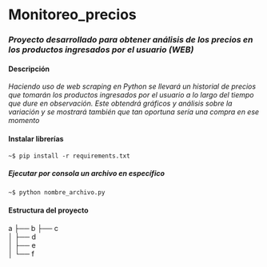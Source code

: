 # Monitoreo_precios

### _Proyecto desarrollado para obtener análisis de los precios en los productos ingresados por el usuario (WEB)_

#### Descripción
_Haciendo uso de web scraping en Python se llevará un historial de precios que tomarán los productos ingresados por el usuario a lo largo del tiempo que dure en observación. Este obtendrá gráficos y análisis sobre la variación y se mostrará también que tan oportuna sería una compra en ese momento_

#### Instalar librerías
```
~$ pip install -r requirements.txt
```

##### Ejecutar por consola un archivo en específico
```
~$ python nombre_archivo.py
```

#### Estructura del proyecto
a
├── b
├── c                
│   ├── d      
│   ├── e       
│   └── f              


